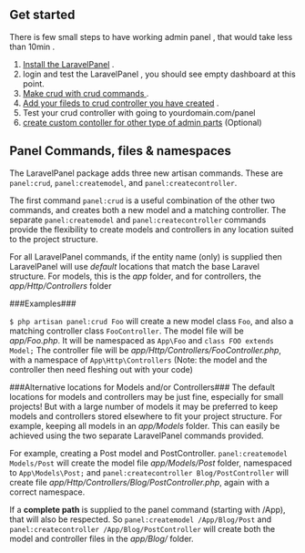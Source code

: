 ## Get started

There is few small steps to have working admin panel , that would take less than 10min .

1. [Install the LaravelPanel](/docs/master/automatic-installation) .
2. login and test the LaravelPanel , you should see empty dashboard at this point.
3. [Make crud with crud commands ](/docs/master/crud-commands) .
4. [Add your fileds to crud controller you have created](/docs/master/crud-fields) .
5. Test your crud controller with going to yourdomain.com/panel  
6. [create custom contoller for other type of admin parts](/docs/master/customized-controller-view) (Optional)


## Panel Commands, files & namespaces
The LaravelPanel package adds three new artisan commands. 
These are `panel:crud`, `panel:createmodel`, and `panel:createcontroller`.

The first command `panel:crud` is a useful combination of the other two commands, 
and creates both a new model and a matching controller.
The separate `panel:createmodel` and `panel:createcontroller` commands provide the flexibility to create 
models and controllers in any location suited to the project structure.

For all LaravelPanel commands, if the entity name (only) is supplied then LaravelPanel will use *default* locations 
that match the base Laravel structure.
For models, this is the *app* folder, and for controllers, the *app/Http/Controllers* folder

###Examples###

`$ php artisan panel:crud Foo` will create a new model class `Foo`, and also a matching controller class `FooController`.
 The model file will be *app/Foo.php*. It  will be namespaced as `App\Foo`  and `class FOO extends Model;`
 The controller file will be *app/Http/Controllers/FooController.php*, with a namespace of  `App\Http\Controllers`
(Note: the model and the controller then need fleshing out with your code)

###Alternative locations for Models and/or Controllers###
The default locations for models and controllers may be just fine, especially for small projects!
But with a large number of models it may be preferred to keep models and controllers 
stored elsewhere to fit your project structure. 
For example, keeping all models in an *app/Models* folder.
This can easily be achieved using the two separate LaravelPanel commands provided.

For example, creating a Post model and PostController.
`panel:createmodel Models/Post` will create the model file *app/Models/Post* folder, namespaced to `App\Models\Post;` and 
`panel:createcontroller Blog/PostController` will create file *app/Http/Controllers/Blog/PostController.php*, again with a correct namespace.

If a **complete path** is supplied to the panel command (starting with /App), that will also be respected.
So `panel:createmodel /App/Blog/Post` and `panel:createcontroller /App/Blog/PostController` will create both the model 
and controller files in the *app/Blog/* folder.
